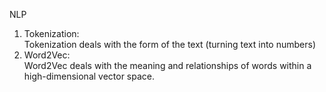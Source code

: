 
NLP

1. Tokenization:</br>
    Tokenization deals with the form of the text (turning text into numbers)</br>
2. Word2Vec:</br>
    Word2Vec deals with the meaning and relationships of words within a high-dimensional vector space.</br>
